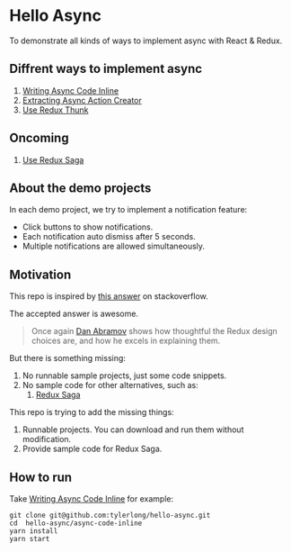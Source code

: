 # Hello Async

To demonstrate all kinds of ways to implement async with React & Redux.


## Diffrent ways to implement async

1. [Writing Async Code Inline](./async-code-inline)
1. [Extracting Async Action Creator](./async-action-creator)
1. [Use Redux Thunk](./redux-thunk)


## Oncoming

1. [Use Redux Saga](./redux-saga)


## About the demo projects

In each demo project, we try to implement a notification feature:

- Click buttons to show notifications.
- Each notification auto dismiss after 5 seconds.
- Multiple notifications are allowed simultaneously.


## Motivation

This repo is inspired by [this answer](http://stackoverflow.com/questions/35411423/how-to-dispatch-a-redux-action-with-a-timeout/35415559#35415559) on stackoverflow.

The accepted answer is awesome.

> Once again [Dan Abramov](http://stackoverflow.com/users/458193/dan-abramov) shows how thoughtful the Redux design choices are, and how he excels in explaining them.

But there is something missing:

1. No runnable sample projects, just some code snippets.
1. No sample code for other alternatives, such as:
    1. [Redux Saga](https://github.com/yelouafi/redux-saga)

This repo is trying to add the missing things:

1. Runnable projects. You can download and run them without modification.
1. Provide sample code for Redux Saga.


## How to run

Take [Writing Async Code Inline](./async-code-inline) for example:

```
git clone git@github.com:tylerlong/hello-async.git
cd  hello-async/async-code-inline
yarn install
yarn start
```
